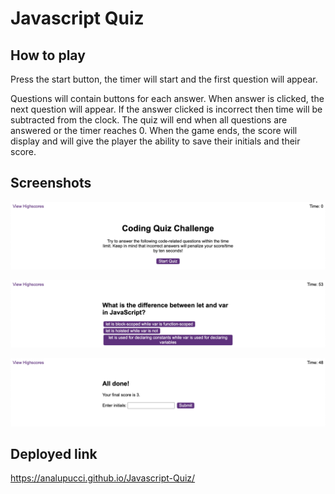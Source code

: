 # Javascript Quiz

## How to play

Press the start button, the timer will start and the first question will appear.
 
Questions will contain buttons for each answer.
When answer is clicked, the next question will appear.
If the answer clicked is incorrect then time will be subtracted from the clock.
The quiz will end when all questions are answered or the timer reaches 0.
When the game ends, the score will display and will give the player the ability to save their initials and their score.

## Screenshots

![Image](assets/Screenshot%202023-01-17%20at%2022.19.17.png)

![Image](assets/Screenshot%202023-01-17%20at%2022.19.26.png)

![Image](assets/Screenshot%202023-01-17%20at%2022.19.35.png)



## Deployed link

https://analupucci.github.io/Javascript-Quiz/
  